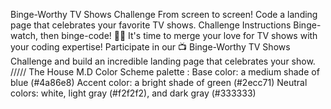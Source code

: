 Binge-Worthy TV Shows Challenge
From screen to screen! Code a landing page that celebrates your favorite TV shows.
Challenge Instructions
Binge-watch, then binge-code! 👩‍💻 It's time to merge your love for TV shows with your coding expertise! Participate in our 📺 Binge-Worthy TV Shows Challenge and build an incredible landing page that celebrates your show.
/////
The House M.D Color Scheme palette :
Base color: a medium shade of blue (#4a86e8)
Accent color: a bright shade of green (#2ecc71)
Neutral colors: white, light gray (#f2f2f2), and dark gray (#333333)

